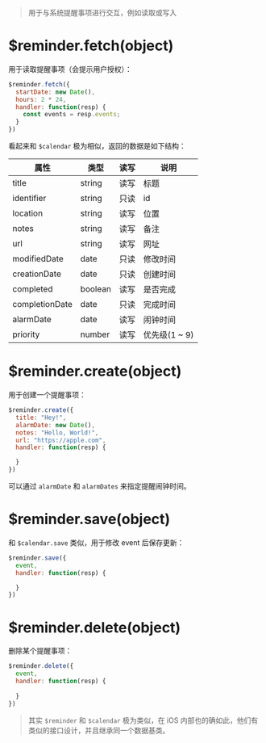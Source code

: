 > 用于与系统提醒事项进行交互，例如读取或写入

# $reminder.fetch(object)

用于读取提醒事项（会提示用户授权）：

```js
$reminder.fetch({
  startDate: new Date(),
  hours: 2 * 24,
  handler: function(resp) {
    const events = resp.events;
  }
})
```

看起来和 `$calendar` 极为相似，返回的数据是如下结构：

属性 | 类型 | 读写 | 说明
---|---|---|---
title | string | 读写 | 标题
identifier | string | 只读 | id
location | string | 读写 | 位置
notes | string | 读写 | 备注
url | string | 读写 | 网址
modifiedDate | date | 只读 | 修改时间
creationDate | date | 只读 | 创建时间
completed | boolean | 读写 | 是否完成
completionDate | date | 只读 | 完成时间
alarmDate | date | 读写 | 闹钟时间
priority | number | 读写 | 优先级(1 ~ 9) 

# $reminder.create(object)

用于创建一个提醒事项：

```js
$reminder.create({
  title: "Hey!",
  alarmDate: new Date(),
  notes: "Hello, World!",
  url: "https://apple.com",
  handler: function(resp) {

  }
})
```

可以通过 `alarmDate` 和 `alarmDates` 来指定提醒闹钟时间。

# $reminder.save(object)

和 `$calendar.save` 类似，用于修改 event 后保存更新：

```js
$reminder.save({
  event,
  handler: function(resp) {

  }
})
```

# $reminder.delete(object)

删除某个提醒事项：

```js
$reminder.delete({
  event,
  handler: function(resp) {
    
  }
})
```

> 其实 `$reminder` 和 `$calendar` 极为类似，在 iOS 内部也的确如此，他们有类似的接口设计，并且继承同一个数据基类。